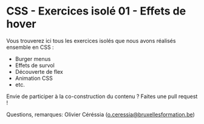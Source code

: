 # CSS - Exercices isolé 01 - Effets de hover #

Vous trouverez ici tous les exercices isolés que nous avons réalisés ensemble en CSS :

- Burger menus
- Effets de survol
- Découverte de flex
- Animation CSS
- etc.

Envie de participer à la co-construction du contenu ? Faites une pull request ! 

Questions, remarques: Olivier Céréssia (o.ceressia@bruxellesformation.be)
